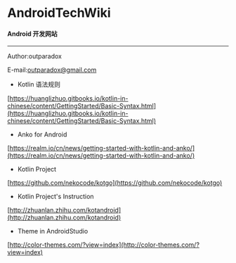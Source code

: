 # AndroidTechWiki

#### Android 开发网站
***
 Author:outparadox
 
 E-mail:outparadox@gmail.com
 
 * Kotlin 语法规则

 [https://huanglizhuo.gitbooks.io/kotlin-in-chinese/content/GettingStarted/Basic-Syntax.html](https://huanglizhuo.gitbooks.io/kotlin-in-chinese/content/GettingStarted/Basic-Syntax.html)  
 
 * Anko for Android
 
 [https://realm.io/cn/news/getting-started-with-kotlin-and-anko/](https://realm.io/cn/news/getting-started-with-kotlin-and-anko/)

* Kotlin Project

 [https://github.com/nekocode/kotgo](https://github.com/nekocode/kotgo)

* Kotlin Project's Instruction

 [http://zhuanlan.zhihu.com/kotandroid](http://zhuanlan.zhihu.com/kotandroid)


* Theme in AndroidStudio

 [http://color-themes.com/?view=index](http://color-themes.com/?view=index)
